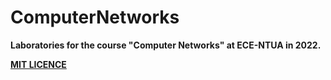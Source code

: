 # ComputerNetworks

**Laboratories for the course "Computer Networks" at ECE-NTUA in 2022.**

**[MIT LICENCE](https://github.com/NikosVlachakis/ComputerNetworks/blob/master/LICENSE)**
